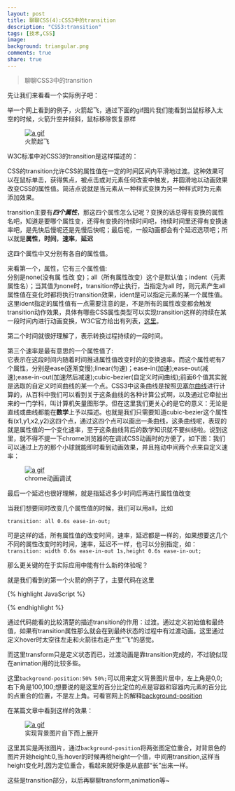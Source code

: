 ```yaml
---
layout: post
title: 聊聊CSS(4):CSS3中的transition
description: "CSS3:transition"
tags: [技术,CSS]
image:
background: triangular.png
comments: true
share: true
---
```


>聊聊CSS3中的transition

先让我们来看看一个实际例子吧：

举一个网上看到的例子，火箭起飞，通过下面的gif图片我们能看到当鼠标移入太空的时候，火箭升空并倾斜，鼠标移除恢复原样

<figure>
    <a href="http://7vznhl.com1.z0.glb.clouddn.com/2015-9-1-02outerspace.gif">
        <img src="http://7vznhl.com1.z0.glb.clouddn.com/2015-9-1-02outerspace.gif" alt="a gif" />
    </a>
    <figcaption>火箭起飞</figcaption>
</figure>

<!--more-->

W3C标准中对CSS3的transition是这样描述的：

CSS的transition允许CSS的属性值在一定的时间区间内平滑地过渡。这种效果可以在鼠标单击，获得焦点，被点击或对元素任何改变中触发，并圆滑地以动画效果改变CSS的属性值。简洁点说就是当元素从一种样式变换为另一种样式时为元素添加效果。

transition主要有***四个属性***，那这四个属性怎么记呢？变换的话总得有变换的属性名吧，知道是要哪个属性变，还得有变换的持续时间吧，持续时间里还得有变换速率吧，是先快后慢呢还是先慢后快呢；最后呢，一般动画都会有个延迟选项吧；所以就是**属性**，**时间**，**速率**，**延迟**

这四个属性中又分别有各自的属性值。

来看第一个，属性，它有三个属性值:<br  />
分别是none(没有属 性改 变)；all（所有属性改变）这个是默认值；indent（元素属性名）；当其值为none时，transition停止执行，当指定为all 时，则元素产生all属性值在变化时都将执行transition效果，ident是可以指定元素的某一个属性值。这里ident指定的属性值有一点需要注意的是，不是所有的属性改变都会触发transition动作效果，具体有哪些CSS属性类型可以实现transition这样的持续在某一段时间内进行动画变换，W3C官方给出有列表，[这里](http://www.w3.org/TR/css3-transitions/#properties-from-css-)。

第二个时间就很好理解了，表示转换过程持续的一段时间。

第三个速率是最有意思的一个属性值了:<br  />它表示在这段时间内随着时间推进属性值改变时的的变换速率。而这个属性呢有7个属性，分别是ease(逐渐变慢);linear(匀速)；ease-in(加速);ease-out(减速);ease-in-out(加速然后减速);cubic-bezier(自定义时间曲线);前面6个值其实就是选取的自定义时间曲线的某一个点。CSS3中这条曲线是按照[贝塞尔曲线](http://baike.baidu.com/link?url=TPrH0xPK4dERFnDo6vGUJ9Rj2zW_yHyUoXvXb50maxU0-sb7nugcFnqUq3LKYPze7HxoHtPgvIsbW_eO69cStK)进行计算的，从百科中我们可以看到关于这条曲线的各种计算公式啊，以及通过它牵扯出来的一门学科，叫计算机矢量图形学。但在这里我们更关心的是它的意义：无论是直线或曲线都能在**数学**上予以描述。也就是我们只需要知道cubic-bezier这个属性有(x1,y1,x2,y2)这四个点，通过这四个点可以画出一条曲线，这条曲线呢，表现的就是属性值的一个变化速率，至于这条曲线背后的数学知识就不要纠结啦。说到这里，就不得不提一下chrome浏览器的在调试CSS动画时的方便了，如下图：我们可以通过上方的那个小球就能即时看到动画效果，并且拖动中间两个点来自定义速率：

<figure>
    <a href="http://7vznhl.com1.z0.glb.clouddn.com/2015-9-1-01transition.gif">
        <img src="http://7vznhl.com1.z0.glb.clouddn.com/2015-9-1-01transition.gif" alt="a gif" />
    </a>
    <figcaption>chrome动画调试</figcaption>
</figure>

最后一个延迟也很好理解，就是指延迟多少时间后再进行属性值改变

当我们想要同时改变几个属性值的时候，我们可以用all，比如

```transition: all 0.6s ease-in-out;```

可是这样的话，所有属性值的改变时间，速率，延迟都是一样的，如果想要这几个不同的属性改变时的时间，速率，延迟不一样，也可以分别指定，如：
```transition: width 0.6s ease-in-out 1s,height 0.6s ease-in-out;```

那么更关键的在于实际应用中能有什么新的体验呢？

就是我们看到的第一个火箭的例子了，主要代码在这里

{% highlight JavaScript %}
<style type="text/css"> 
/* 这是初始状态 */ 
#outerspace { 
  position: relative; 
  height: 400px; 
  background: #0c0440 url(/images/outerspace.jpg);
} 

div.rocket { 
  position: absolute; 
  bottom: 10px;
  left: 20px;
  -webkit-transition: all 3s ease-in;
  transition: all 3s ease-in;
} 
div.rocket img { 
  -webkit-transition: all 2s ease-in-out;
  transition: all 2s ease-in-out;
}
/* 最后状态 */ 
#outerspace:hover{
	backgrouond-position: -50% bottom;
}
#outerspace:hover div.rocket { 
  -webkit-transform: translate(540px,-200px);
  transform: translate(540px,-200px);
}
#outerspace:hover div.rocket img {
  -webkit-transform: rotate(70deg);
  transform: rotate(70deg);
}
</style>
{% endhighlight %}

通过代码能看的比较清楚的描述transition的作用：过渡。通过定义初始值和最终值，如果有transition属性那么就会在到最终状态的过程中有过渡动画。这里通过定义hover时太空往左走和火箭往右走产生“飞”的感觉。

而这里transform只是定义状态而已，过渡动画是靠transition完成的，不过貌似现在animation用的比较多些。

这里```background-position:50% 50%;```可以用来定义背景图片居中，左上角是0,0;右下角是100,100;想要说的是这里的百分比定位的点是容器和容器内元素的百分比的点重合的位置，不是左上角。可看官网上的解释[background-position](http://www.w3.org/TR/css3-background/#the-background-position)

在某篇文章中看到这样的效果：

<figure>
    <a href="http://7vznhl.com1.z0.glb.clouddn.com/2015-9-1-02outerspace.gif">
        <img src="http://7vznhl.com1.z0.glb.clouddn.com/2015-9-1-02outerspace.gif" alt="a gif" />
    </a>
    <figcaption>实现背景图片自下而上展开</figcaption>
</figure>

这里其实是两张图片，通过```background-position```将两张图定位重合，对背景色的图片开始height:0,当:hover的时候再给height一个值，中间用transition,这样当height变化时,因为定位重合，看起来就好像是从底部“长”出来一样。

这些是transition部分，以后再聊聊transform,animation等~